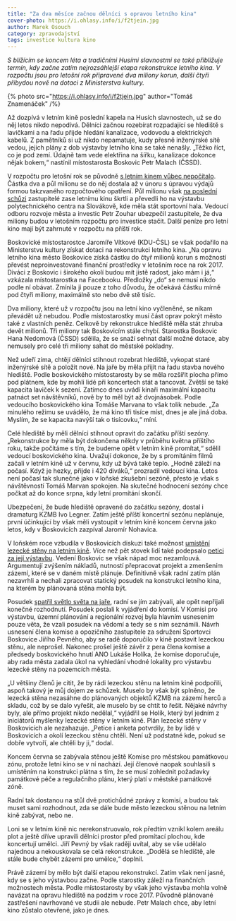 ```yaml
---
title: "Za dva měsíce začnou dělníci s opravou letního kina"
cover-photo: https://i.ohlasy.info/i/f2tjein.jpg
author: Marek Osouch
category: zpravodajství
tags: investice kultura kino
---
```


*S blížícím se koncem léta a tradičními Husími slavnostmi se také přibližuje termín, kdy začne zatím nejrozsáhlejší etapa rekonstrukce letního kina. V rozpočtu jsou pro letošní rok připravené dva miliony korun, další čtyři přibydou nově na dotaci z Ministerstva kultury.*

{% photo src="https://i.ohlasy.info/i/f2tjein.jpg" author="Tomáš Znamenáček" /%}

Až dozpívá v letním kině poslední kapela na Husích slavnostech, už se do něj letos nikdo nepodívá. Dělníci začnou rozebírat rozpadající se hlediště s lavičkami a na řadu přijde hledání kanalizace, vodovodu a elektrických kabelů. Z pamětníků si už nikdo nepamatuje, kudy přesně inženýrské sítě vedou, jejich plány z dob výstavby letního kina se také nenašly. „Těžko říct, co je pod zemí. Údajně tam vede elektřina na šířku, kanalizace dokonce nějak bokem,“ nastínil místostarosta Boskovic Petr Malach (ČSSD).

V rozpočtu pro letošní rok se původně [s letním kinem vůbec nepočítalo](https://ohlasy.info/clanky/2015/12/investice-do-kultury.html). Částka dva a půl milionu se do něj dostala až v únoru s úpravou výdajů formou takzvaného rozpočtového opatření. Půl milionu však [na poslední schůzi](https://ohlasy.info/clanky/2016/06/zastupitelstvo.html) zastupitelé zase letnímu kinu škrtli a převedli ho na výstavbu polytechnického centra na Slovákově, kde měla stát sportovní hala. Vedoucí odboru rozvoje města a investic Petr Zouhar ubezpečil zastupitele, že dva miliony budou v letošním rozpočtu pro investice stačit. Další peníze pro letní kino mají být zahrnuté v rozpočtu na příští rok.

Boskovické místostarostce Jaromíře Vítkové (KDU-ČSL) se však podařilo na Ministerstvu kultury získat dotaci na rekonstrukci letního kina. „Na opravu letního kina město Boskovice získá částku do čtyř milionů korun s možností převést neproinvestované finanční prostředky v letošním roce na rok 2017. Diváci z Boskovic i širokého okolí budou mít jistě radost, jako mám i já,“ vzkázala místostarostka na Facebooku. Předložky „do“ se nemusí nikdo podle ní obávat. Zmínila ji pouze z toho důvodu, že očekává částku mírně pod čtyři miliony, maximálně sto nebo dvě stě tisíc.

Dva miliony, které už v rozpočtu jsou na letní kino vyčleněné, se nikam převádět už nebudou. Podle místostarostky musí část oprav pokrýt město také z vlastních peněz. Celkově by rekonstrukce hlediště měla stát zhruba devět milionů. Tři miliony tak Boskovicím stále chybí. Starostka Boskovic Hana Nedomová (ČSSD) sdělila, že se snaží sehnat další možné dotace, aby nemusely pro celé tři miliony sahat do městské pokladny.

Než udeří zima, chtějí dělníci stihnout rozebrat hlediště, vykopat staré inženýrské sítě a položit nové. Na jaře by měla přijít na řadu stavba nového hlediště. Podle boskovického místostarosty by se měla rozšířit plocha přímo pod plátnem, kde by mohli lidé při koncertech stát a tancovat. Zvětší se také kapacita laviček k sezení. Zatímco dnes uvádí kinaři maximální kapacitu patnáct set návštěvníků, nově by to měl být až dvojnásobek. Podle vedoucího boskovického kina Tomáše Marvana to však tolik nebude. „Za minulého režimu se uvádělo, že má kino tři tisíce míst, dnes je ale jiná doba. Myslím, že se kapacita navýší tak o tisícovku,“ míní.

Celé hlediště by měli dělníci stihnout opravit do začátku příští sezóny. „Rekonstrukce by měla být dokončena někdy v průběhu května příštího roku, takže počítáme s tím, že budeme opět v letním kině promítat,“ sdělil vedoucí boskovického kina. Uvažují dokonce, že by s promítáním filmů začali v letním kině už v červnu, kdy už bývá také teplo. „Hodně záleží na počasí. Když je hezky, přijde i 420 diváků,“ prozradil vedoucí kina. Letos není počasí tak slunečné jako v loňské zkušební sezóně, přesto je však s návštěvností Tomáš Marvan spokojen. Na skutečné hodnocení sezóny chce počkat až do konce srpna, kdy letní promítání skončí.

Ubezpečení, že bude hlediště opravené do začátku sezóny, dostal i dramaturg KZMB Ivo Legner. Zatím ještě příští koncertní sezónu neplánuje, první účinkující by však měli vystoupit v letním kině koncem června jako letos, kdy v Boskovicích zazpíval Jaromír Nohavica.

V loňském roce vzbudila v Boskovicích diskuzi také možnost [umístění lezecké stěny na letním kině](https://ohlasy.info/clanky/2015/06/rozhovor-lezecka-stena.html). Více než pět stovek lidí také podepsalo [petici za její výstavbu](https://ohlasy.info/clanky/2015/08/anketa-stena.html). Vedení Boskovic se však nápad moc nezamlouvá. Argumentují zvýšením nákladů, nutností přepracovat projekt a zmenšením zázemí, které se v daném místě plánuje. Definitivně však radní zatím plán nezavrhli a nechali zpracovat statický posudek na konstrukci letního kina, na kterém by plánovaná stěna mohla být.

Posudek [spatřil světlo světa na jaře](https://ohlasy.info/clanky/2016/03/stena-nebude.html), radní se jím zabývali, ale opět nepřijali konečné rozhodnutí. Posudek poslali k vyjádření do komisí. V Komisi pro výstavbu, územní plánování a regionální rozvoj byla hlavním usnesením pouze věta, že vzali posudek na vědomí a tedy se s ním seznámili. Návrh usnesení člena komise a opozičního zastupitele za sdružení Sportovci Boskovice Jiřího Pevného, aby se radě doporučilo v kině postavit lezeckou stěnu, ale neprošel. Nakonec prošel ještě závěr z pera člena komise a předsedy boskovického hnutí ANO Lukáše Holíka, že komise doporučuje, aby rada města zadala úkol na vyhledání vhodné lokality pro výstavbu lezecké stěny na pozemcích města.

„U většiny členů je cítit, že by rádi lezeckou stěnu na letním kině podpořili, aspoň takový je můj dojem ze schůzek. Muselo by však být splněno, že lezecká stěna nezasáhne do plánovaných objektů KZMB na zázemí herců a skladu, což by se dalo vyřešit, ale muselo by se chtít to řešit. Nějaké návrhy byly, ale přímo projekt nikdo nedělal,“ vyjádřil se Holík, který byl jedním z iniciátorů myšlenky lezecké stěny v letním kině. Plán lezecké stěny v Boskovicích ale nezahazuje. „Petice i anketa potvrdily, že by lidé v Boskovicích a okolí lezeckou stěnu chtěli. Není už podstatné kde, pokud se dobře vytvoří, ale chtěli by ji,“ dodal.

Koncem června se zabývala stěnou ještě Komise pro městskou památkovou zónu, protože letní kino se v ní nachází. Její členové naopak souhlasili s umístěním na konstrukci plátna s tím, že se musí zohlednit požadavky památkové péče a regulačního plánu, který platí v městské památkové zóně.

Radní tak dostanou na stůl dvě protichůdné zprávy z komisí, a budou tak muset sami rozhodnout, zda se dále bude město lezeckou stěnou na letním kině zabývat, nebo ne.

Loni se v letním kině nic nerekonstruovalo, rok předtím vznikl kolem areálu plot a ještě dříve upravili dělníci prostor před promítací plochou, kde koncertují umělci. Jiří Pevný by však raději uvítal, aby se vše udělalo najednou a nekouskovala se celá rekonstrukce. „Dodělá se hlediště, ale stále bude chybět zázemí pro umělce,“ doplnil.

Právě zázemí by mělo být další etapou rekonstrukcí. Zatím však není jasné, kdy se s jeho výstavbou začne. Podle starostky záleží na finančních možnostech města. Podle místostarosty by však jeho výstavba mohla volně navázat na opravu hlediště na podzim v roce 2017. Původně plánované zastřešení navrhované ve studii ale nebude. Petr Malach chce, aby letní kino zůstalo otevřené, jako je dnes.

